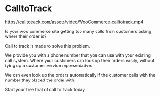 # CalltoTrack

https://calltotrack.com/assets/video/WooCommerce-calltotrack.mp4

Is your woo commerce site getting too many calls from customers asking where their order is?

Call to track is made to solve this problem.

We provide you with a phone number that you can use with your existing call system. Where your customers can look up their orders easily, without tying up a customer service representative.

We can even look up the orders automatically if the customer calls with the number they placed the order with.

Start your free trial of call to track today


